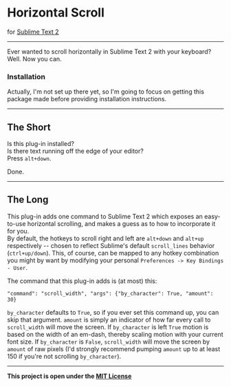 Horizontal Scroll
=========================

for [Sublime Text 2][0]

-------------

Ever wanted to scroll horizontally in Sublime Text 2 with your keyboard?  
Well. Now you can.

### Installation

Actually, I'm not set up there yet, so I'm going to focus on getting this package made before providing installation instructions.

-----

## The Short

Is this plug-in installed?  
Is there text running off the edge of your editor?  
Press `alt+down`.

Done.

-----

## The Long

This plug-in adds one command to Sublime Text 2 which exposes an easy-to-use horizontal scrolling, and makes a guess as to how to incorporate it for you.  
By default, the hotkeys to scroll right and left are `alt+down` and `alt+up` respectively -- chosen to reflect Sublime's default `scroll_lines` behavior (`ctrl+up/down`). This, of course, can be mapped to any hotkey combination you might by want by modifying your personal `Preferences -> Key Bindings - User`.

The command that this plug-in adds is (at most) this:

    "command": "scroll_width", "args": {"by_character": True, "amount": 30}

`by_character` defaults to `True`, so if you ever set this command up, you can skip that argument. `amount` is simply an indicator of how far every call to `scroll_width` will move the screen. If `by_character` is left `True` motion is based on the width of an em-dash, thereby scaling motion with your current font size. If `by_character` is `False`, `scroll_width` will move the screen by `amount` of raw pixels (I'd strongly recommend pumping `amount` up to at least 150 if you're not scrolling `by_character`). 

-----

**This project is open under the [MIT License][1]**

 [0]: http://www.sublimetext.com/2
 [1]: http://revolunet.mit-license.org
 [2]: http://wbond.net/sublime_packages/package_control